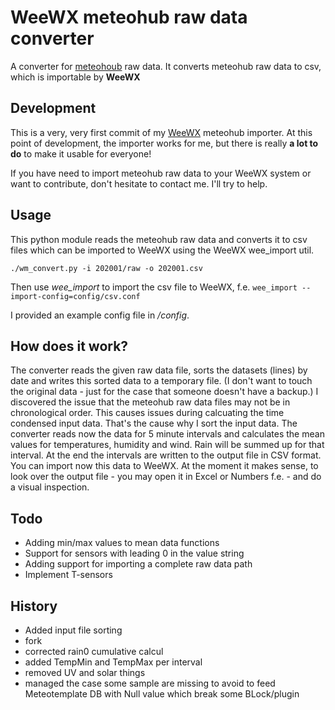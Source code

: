 # WeeWX meteohub raw data converter
A converter for [meteohoub](https://wiki.meteohub.de/Main_Page) raw data.
It converts meteohub raw data to csv, which is importable by **WeeWX**
## Development
This is a very, very first commit of my [WeeWX](http://www.weewx.com) meteohub importer.
At this point of development, the importer works for me, but there is really **a lot to do** to make it usable for everyone!

If you have need to import meteohub raw data to your WeeWX system or want to contribute, don't hesitate to contact me. I'll try to help.

## Usage
This python module reads the meteohub raw data and converts it to csv files which can be imported to WeeWX using the WeeWX wee_import util.

`./wm_convert.py -i 202001/raw -o 202001.csv`

Then use *wee_import* to import the csv file to WeeWX, f.e. `wee_import --import-config=config/csv.conf`

I provided an example config file in */config*.

## How does it work?
The converter reads the given raw data file, sorts the datasets (lines) by date and writes this sorted data to a temporary file. (I don't want to touch the original data - just for the case that someone doesn't have a backup.) I discovered the issue that the meteohub raw data files may not be in chronological order. This causes issues during calcuating the time condensed input data. That's the cause why I sort the input data.
The converter reads now the data for 5 minute intervals and calculates the mean values for temperatures, humidity and wind. Rain will be summed up for that interval.
At the end the intervals are written to the output file in CSV format. You can import now this data to WeeWX. At the moment it makes sense, to look over the output file - you may open it in Excel or Numbers f.e. - and do a visual inspection.

## Todo
- Adding min/max values to mean data functions
- Support for sensors with leading 0 in the value string
- Adding support for importing a complete raw data path
- Implement T-sensors

## History
- Added input file sorting 
- fork
- corrected rain0 cumulative calcul
- added TempMin and TempMax per interval
- removed UV and solar things
- managed the case some sample are missing to avoid to feed Meteotemplate DB with Null value which break some BLock/plugin
